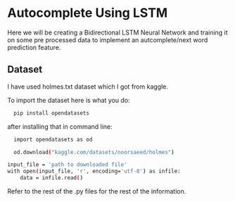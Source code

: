 
# Autocomplete Using LSTM

Here we will be creating a Bidirectional LSTM Neural Network and training it on some pre processed data to implement an autcomplete/next word prediction feature.


## Dataset

I have used holmes.txt dataset which I got from kaggle.

To import the dataset here is what you do:
```bash
  pip install opendatasets
```

after installing that in command line:
```bash
  import opendatasets as od
```

```bash
  od.download("kaggle.com/datasets/noorsaeed/holmes")
```
```bash
input_file = 'path to downloaded file'
with open(input_file, 'r', encoding='utf-8') as infile:
    data = infile.read()
```

Refer to the rest of the .py files for the rest of the information.
